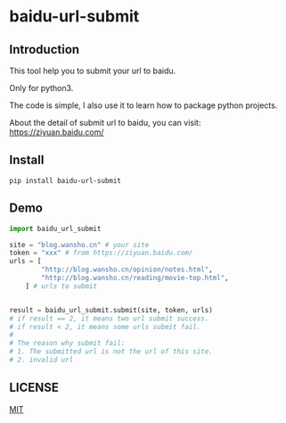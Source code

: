 # baidu-url-submit

## Introduction
This tool help you to submit your url to baidu.

Only for python3.

The code is simple, I also use it to learn how to package python projects.

About the detail of submit url to baidu, you can visit: https://ziyuan.baidu.com/

## Install
```shell
pip install baidu-url-submit
```

## Demo

```python
import baidu_url_submit

site = "blog.wansho.cn" # your site
token = "xxx" # from https://ziyuan.baidu.com/
urls = [
        "http://blog.wansho.cn/opinion/notes.html",
        "http://blog.wansho.cn/reading/movie-top.html",
    ] # urls to submit


result = baidu_url_submit.submit(site, token, urls)
# if result == 2, it means two url submit success.
# if result < 2, it means some urls submit fail.
# 
# The reason why submit fail:
# 1. The submitted url is not the url of this site.
# 2. invalid url

```

## LICENSE
[MIT](LICENSE.txt)

